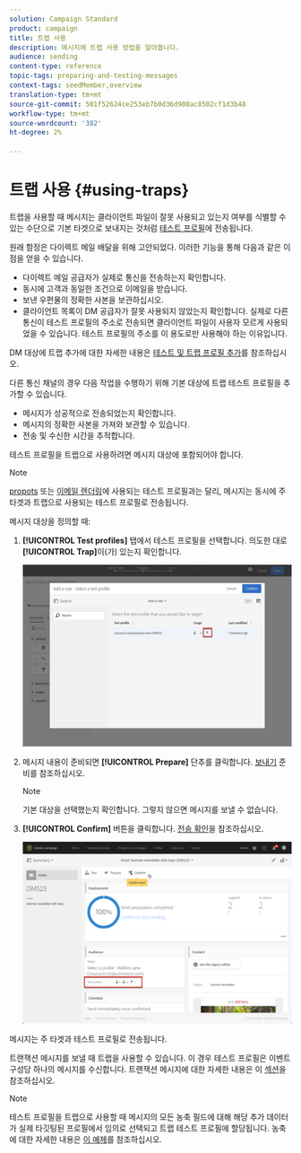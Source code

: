 ```yaml
---
solution: Campaign Standard
product: campaign
title: 트랩 사용
description: 메시지에 트랩 사용 방법을 알아봅니다.
audience: sending
content-type: reference
topic-tags: preparing-and-testing-messages
context-tags: seedMember,overview
translation-type: tm+mt
source-git-commit: 501f52624ce253eb7b0d36d908ac8502cf1d3b48
workflow-type: tm+mt
source-wordcount: '382'
ht-degree: 2%

---
```



# 트랩 사용 {#using-traps}

트랩을 사용할 때 메시지는 클라이언트 파일이 잘못 사용되고 있는지 여부를 식별할 수 있는 수단으로 기본 타겟으로 보내지는 것처럼 [테스트 프로필](../../audiences/using/managing-test-profiles.md)에 전송됩니다.

원래 함정은 다이렉트 메일 배달을 위해 고안되었다. 이러한 기능을 통해 다음과 같은 이점을 얻을 수 있습니다.

* 다이렉트 메일 공급자가 실제로 통신을 전송하는지 확인합니다.
* 동시에 고객과 동일한 조건으로 이메일을 받습니다.
* 보낸 우편물의 정확한 사본을 보관하십시오.
* 클라이언트 목록이 DM 공급자가 잘못 사용되지 않았는지 확인합니다. 실제로 다른 통신이 테스트 프로필의 주소로 전송되면 클라이언트 파일이 사용자 모르게 사용되었을 수 있습니다. 테스트 프로필의 주소를 이 용도로만 사용해야 하는 이유입니다.

DM 대상에 트랩 추가에 대한 자세한 내용은 [테스트 및 트랩 프로필 추가](../../channels/using/defining-the-direct-mail-audience.md#adding-test-and-trap-profiles)를 참조하십시오.

다른 통신 채널의 경우 다음 작업을 수행하기 위해 기본 대상에 트랩 테스트 프로필을 추가할 수 있습니다.

* 메시지가 성공적으로 전송되었는지 확인합니다.
* 메시지의 정확한 사본을 가져와 보관할 수 있습니다.
* 전송 및 수신한 시간을 추적합니다.

테스트 프로필을 트랩으로 사용하려면 메시지 대상에 포함되어야 합니다.

>[!NOTE]
>
>[propots](../../sending/using/sending-proofs.md) 또는 [이메일 렌더링](../../sending/using/email-rendering.md)에 사용되는 테스트 프로필과는 달리, 메시지는 동시에 주 타겟과 트랩으로 사용되는 테스트 프로필로 전송됩니다.

메시지 대상을 정의할 때:

1. **[!UICONTROL Test profiles]** 탭에서 테스트 프로필을 선택합니다. 의도한 대로 **[!UICONTROL Trap]**&#x200B;이(가) 있는지 확인합니다.

   ![](assets/trap_select.png)

1. 메시지 내용이 준비되면 **[!UICONTROL Prepare]** 단추를 클릭합니다. [보내기](../../sending/using/preparing-the-send.md) 준비를 참조하십시오.
   >[!NOTE]
   >
   >기본 대상을 선택했는지 확인합니다. 그렇지 않으면 메시지를 보낼 수 없습니다.

1. **[!UICONTROL Confirm]** 버튼을 클릭합니다. [전송 확인](../../sending/using/confirming-the-send.md)을 참조하십시오.

   ![](assets/trap_confirm.png)

메시지는 주 타겟과 테스트 프로필로 전송됩니다.

트랜잭션 메시지를 보낼 때 트랩을 사용할 수 있습니다. 이 경우 테스트 프로필은 이벤트 구성당 하나의 메시지를 수신합니다. 트랜잭션 메시지에 대한 자세한 내용은 이 [섹션](../../channels/using/getting-started-with-transactional-msg.md)을 참조하십시오.

>[!NOTE]
>
>테스트 프로필을 트랩으로 사용할 때 메시지의 모든 농축 필드에 대해 해당 추가 데이터가 실제 타깃팅된 프로필에서 임의로 선택되고 트랩 테스트 프로필에 할당됩니다. 농축에 대한 자세한 내용은 [이 예제](../../automating/using/enriching-profile-data-file.md)를 참조하십시오.
